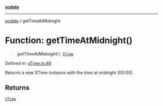 [**scdate**](../README.md)

---

[scdate](../README.md) / getTimeAtMidnight

# Function: getTimeAtMidnight()

> **getTimeAtMidnight**(): [`STime`](../classes/STime.md)

Defined in: [sTime.ts:46](https://github.com/ericvera/scdate/blob/main/src/sTime.ts#L46)

Returns a new STime instance with the time at midnight (00:00).

## Returns

[`STime`](../classes/STime.md)
